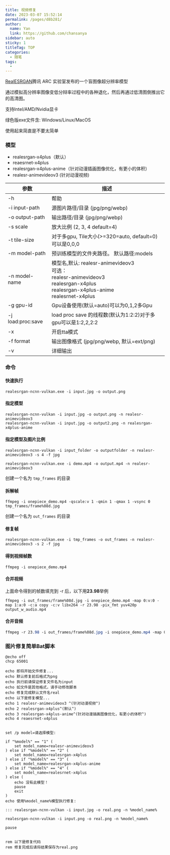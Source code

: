 ```yaml
---
title: 视频修复
date: 2023-03-07 15:52:14
permalink: /pages/d8b281/
author: 
  name: Yan
  link: https://github.com/chansanya
sidebar: auto
sticky: 1
titleTag: TOP
categories: 
  - 随笔
tags: 
  - 
---
```

[RealESRGAN](https://github.com/xinntao/Real-ESRGAN/blob/master/README_CN.md)腾讯 ARC 实验室发布的一个盲图像超分辨率模型

通过模拟高分辨率图像变低分辩率过程中的各种退化，然后再通过低清图倒推出它的高清图。

支持Intel/AMD/Nvidia显卡

绿色版exe文件含: Windows/Linux/MacOS

使用起来简直是不要太简单

<!-- more -->


### 模型
- realesrgan-x4plus（默认）
- reaesrnet-x4plus
- realesrgan-x4plus-anime（针对动漫插画图像优化，有更小的体积）
- realesr-animevideov3 (针对动漫视频)


| 参数                | 描述                                                                                                                                          |
|-------------------|---------------------------------------------------------------------------------------------------------------------------------------------|
| -h                | 帮助                                                                                                                                          |
| -i input-path     | 源图片路径/目录 (jpg/png/webp)                                                                                                                     |
| -o output-path    | 输出路径/目录 (jpg/png/webp)                                                                                                                      |
| -s scale          | 放大比例 (2, 3, 4  default=4)                                                                                                                   |
| -t tile-size      | 对于多gpu, Tile大小(>=320=auto, default=0)可以是0,0,0                                                                                               |
| -m model-path     | 预训练模型的文件夹路径。 默认路径:models                                                                                                                    |
| -n model-name     | 模型名,默认: realesr-animevideov3 <br/> 可选：<br/>realesr-animevideov3 <br/> realesrgan-x4plus<br/> realesrgan-x4plus-anime<br/> realesrnet-x4plus |
| -g gpu-id         | Gpu设备使用(默认=auto)可以为0,1,2多Gpu                                                                                                                |
| -j load:proc:save | load proc save 的线程数(默认为1:2:2)对于多gpu可以是1:2,2,2:2                                                                                             |
| -x                | 开启tta模式                                                                                                                                     |
| -f format         | 输出图像格式  (jpg/png/webp, 默认=ext/png)                                                                                                          |
| -v                | 详细输出                                                                                                                                        |

### 命令

#### 快速执行
```shell
realesrgan-ncnn-vulkan.exe -i input.jpg -o output.png
```

#### 指定模型
```shell 
realesrgan-ncnn-vulkan -i input.jpg -o output.png -n realesr-animevideov3
realesrgan-ncnn-vulkan -i input.jpg -o output2.png -n realesrgan-x4plus-anime
```

#### 指定模型及图片比例
```shell 
realesrgan-ncnn-vulkan -i input_folder -o outputfolder -n realesr-animevideov3 -s 4 -f jpg
```

```shell  
realesrgan-ncnn-vulkan.exe -i demo.mp4 -o output.mp4 -n realesr-animevideov3
```


创建一个名为 `tmp_frames` 的目录

#### 拆解帧
```shell
ffmpeg -i onepiece_demo.mp4 -qscale:v 1 -qmin 1 -qmax 1 -vsync 0 tmp_frames/frame%08d.jpg
```


创建一个名为 `out_frames` 的目录
#### 修复帧
```shell
realesrgan-ncnn-vulkan.exe -i tmp_frames -o out_frames -n realesr-animevideov3 -s 2 -f jpg
```

#### 得到视频帧数
```shell
ffmpeg -i onepiece_demo.mp4
```

#### 合并视频
上面命令得到的帧数填充到 -r 后，以下用**23.98**举例
```shell
ffmpeg -i out_frames/frame%08d.jpg -i onepiece_demo.mp4 -map 0:v:0 -map 1:a:0 -c:a copy -c:v libx264 -r 23.98 -pix_fmt yuv420p output_w_audio.mp4
```
 
#### 合并音频
```css
ffmpeg -r 23.98 -i out_frames/frame%08d.jpg -i onepiece_demo.mp4 -map 0:v:0 -map 1:a:0 -c:a copy -c:v libx264 -r 23.98 -pix_fmt yuv420p output_w_audio.mp4
```





### 图片修复简单Bat脚本
```shell
@echo off
chcp 65001

echo 即将开始文件修复...
echo 默认修复前后格式为png
echo 执行前请保证修复文件名为input
echo 如文件是其他格式，请手动修改脚本
echo 修复完成默认文件名real
echo 以下是修复模型...
echo 1 realesr-animevideov3 ^(针对动漫视频^)
echo 2 realesrgan-x4plus^(默认^)
echo 3 realesrgan-x4plus-anime^(针对动漫插画图像优化，有更小的体积^)
echo 4 reaesrnet-x4plus


set /p model=请选择模型:

if "%model%" == "1" (
    set model_name=realesr-animevideov3
) else if "%model%" == "2" (
    set model_name=realesrgan-x4plus
) else if "%model%" == "3" (
    set model_name=realesrgan-x4plus-anime
) else if "%model%" == "4" (
    set model_name=realesrnet-x4plus
) else (
    echo 没有此模型！
    pause
    exit
)
echo 使用%model_name%模型执行修复:

::: realesrgan-ncnn-vulkan -i input.jpg -o real.png -n %model_name%

realesrgan-ncnn-vulkan -i input.png -o real.png -n %model_name%

pause


rem 以下是修复代码
rem 修复完成后请将结果保存为real.png

```